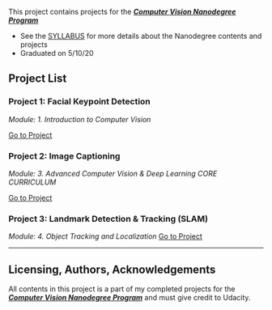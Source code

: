 This project contains projects for the ***[Computer Vision Nanodegree Program](https://www.udacity.com/course/computer-vision-nanodegree--nd891)***

* See the [SYLLABUS](./Computer+Vision+Nanodegree+Syllabus.pdf) for more details about the Nanodegree contents and projects
* Graduated on 5/10/20

##  Project List<a name="projectlists"></a>

### Project 1: Facial Keypoint Detection
*Module: 1. Introduction to Computer Vision*

[Go to Project](./Project1_Facial_Keypoint_Detection)


### Project 2: Image Captioning
*Module: 3. Advanced Computer Vision & Deep Learning CORE CURRICULUM*

[Go to Project](./Project2_Image_Captioning)

### Project 3: Landmark Detection & Tracking (SLAM)
*Module: 4. Object Tracking and Localization*
[Go to Project](./Project3_Landmark_Detection_and_Tracking_SLAM)


<hr / >

## Licensing, Authors, Acknowledgements<a name="licensing"></a>

All contents in this project is a part of my completed projects for the  ***[Computer Vision Nanodegree Program](https://www.udacity.com/course/computer-vision-nanodegree--nd891)*** and must give credit to Udacity.
 